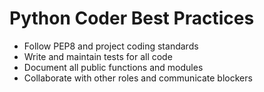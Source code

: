 # Python Coder Best Practices

- Follow PEP8 and project coding standards
- Write and maintain tests for all code
- Document all public functions and modules
- Collaborate with other roles and communicate blockers 